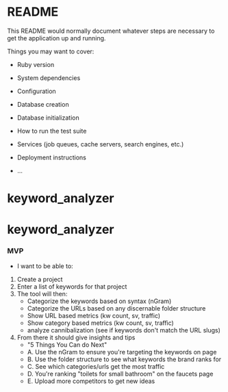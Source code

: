 # README

This README would normally document whatever steps are necessary to get the
application up and running.

Things you may want to cover:

* Ruby version

* System dependencies

* Configuration

* Database creation

* Database initialization

* How to run the test suite

* Services (job queues, cache servers, search engines, etc.)

* Deployment instructions

* ...
# keyword_analyzer
# keyword_analyzer
### MVP
* I want to be able to:
1. Create a project
2. Enter a list of keywords for that project
3. The tool will then:
    - Categorize the keywords based on syntax (nGram)
    - Categorize the URLs based on any discernable folder structure
    - Show URL based metrics (kw count, sv, traffic)
    - Show category based metrics (kw count, sv, traffic)
    - analyze cannibalization (see if keywords don't match the URL slugs)
4. From there it should give insights and tips 
    - "5 Things You Can do Next"
    - A. Use the nGram to ensure you're targeting the keywords on page
    - B. Use the folder structure to see what keywords the brand ranks for
    - C. See which categories/urls get the most traffic
    - D. You're ranking "toilets for small bathroom" on the faucets page
    - E. Upload more competitors to get new ideas